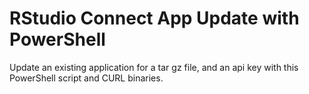 # RStudio Connect App Update with PowerShell
Update an existing application for a tar gz file, and an api key with this PowerShell script and CURL binaries.
